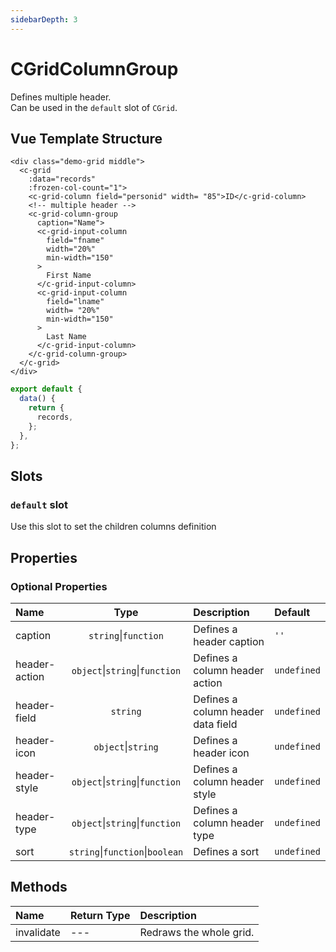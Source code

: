 ```yaml
---
sidebarDepth: 3
---
```


# CGridColumnGroup

Defines multiple header.  
Can be used in the `default` slot of `CGrid`.

## Vue Template Structure

<code-preview>

```vue
<div class="demo-grid middle">
  <c-grid
    :data="records"
    :frozen-col-count="1">
    <c-grid-column field="personid" width= "85">ID</c-grid-column>
    <!-- multiple header -->
    <c-grid-column-group
      caption="Name">
      <c-grid-input-column
        field="fname"
        width="20%"
        min-width="150"
      >
        First Name
      </c-grid-input-column>
      <c-grid-input-column
        field="lname"
        width= "20%"
        min-width="150"
      >
        Last Name
      </c-grid-input-column>
    </c-grid-column-group>
  </c-grid>
</div>
```

```js
export default {
  data() {
    return {
      records,
    };
  },
};
```

</code-preview>

## Slots

<!-- SLOT_DEFAULT_START -->

### `default` slot

Use this slot to set the children columns definition

<!-- SLOT_DEFAULT_END -->

## Properties

<!-- PROPS_TABLE_START -->

### Optional Properties

| Name          |                  Type                   | Description                        | Default     |
| :------------ | :-------------------------------------: | :--------------------------------- | :---------- |
| caption       |        `string`&#124;`function`         | Defines a header caption           | `''`        |
| header-action | `object`&#124;`string`&#124;`function`  | Defines a column header action     | `undefined` |
| header-field  |                `string`                 | Defines a column header data field | `undefined` |
| header-icon   |         `object`&#124;`string`          | Defines a header icon              | `undefined` |
| header-style  | `object`&#124;`string`&#124;`function`  | Defines a column header style      | `undefined` |
| header-type   | `object`&#124;`string`&#124;`function`  | Defines a column header type       | `undefined` |
| sort          | `string`&#124;`function`&#124;`boolean` | Defines a sort                     | `undefined` |

<!-- PROPS_TABLE_END -->

## Methods

<!-- METHODS_TABLE_START -->

| Name       | Return Type | Description             |
| :--------- | :---------- | :---------------------- |
| invalidate | ---         | Redraws the whole grid. |

<!-- METHODS_TABLE_END -->
